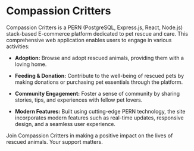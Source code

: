 # Compassion Critters

Compassion Critters is a PERN (PostgreSQL, Express.js, React, Node.js) stack-based E-commerce platform dedicated to pet rescue and care. This comprehensive web application enables users to engage in various activities:

- **Adoption:** Browse and adopt rescued animals, providing them with a loving home.

- **Feeding & Donation:** Contribute to the well-being of rescued pets by making donations or purchasing pet essentials through the platform.

- **Community Engagement:** Foster a sense of community by sharing stories, tips, and experiences with fellow pet lovers.

- **Modern Features:** Built using cutting-edge PERN technology, the site incorporates modern features such as real-time updates, responsive design, and a seamless user experience.

Join Compassion Critters in making a positive impact on the lives of rescued animals. Your support matters.

